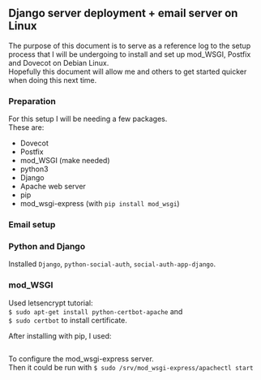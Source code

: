 ## Django server deployment + email server on Linux
The purpose of this document is to serve as a reference log to the setup process that I will be undergoing to install and set up mod_WSGI, Postfix and Dovecot on Debian Linux.  
Hopefully this document will allow me and others to get started quicker when doing this next time.

### Preparation
For this setup I will be needing a few packages.  
These are:
+ Dovecot
+ Postfix
+ mod_WSGI (make needed)
+ python3
+ Django
+ Apache web server
+ pip
+ mod_wsgi-express (with `pip install mod_wsgi`)

### Email setup

### Python and Django
Installed `Django`, `python-social-auth`, `social-auth-app-django`.  


### mod_WSGI
Used letsencrypt tutorial:  
`$ sudo apt-get install python-certbot-apache`
and  
`$ sudo certbot`
to install certificate.

After installing with pip, I used:
```$ python3 manage.py runmodwsgi --setup-only --port=80 --user=www-data --group=www-data --server-root=/srv/mod_wsgi-express-80 --https-only --https-port=443 --ssl-certificate-file=/letsencrypt/live/itgmarket.se/cert.pem --ssl-certificate-key-file=/letsencrypt/live/itgmarket.se/key.pem --server-name=itgmarket.se
```
To configure the mod_wsgi-express server.  
Then it could be run with `$ sudo /srv/mod_wsgi-express/apachectl start`
